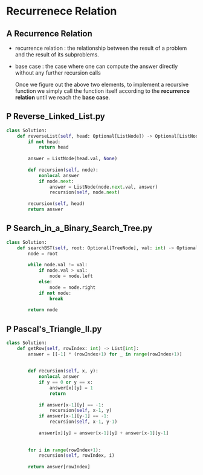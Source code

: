 # Recurrenece Relation

## A Recurrence Relation
- recurrence relation : the relationship between the result of a problem and the result of its subproblems.
- base case : the case where one can compute the answer directly without any further recursion calls

  Once we figure out the above two elements, to implement a recursive function we simply call the function itself according to the **recurrence relation** until we reach the **base case**.

## P Reverse_Linked_List.py
```python
class Solution:
    def reverseList(self, head: Optional[ListNode]) -> Optional[ListNode]:
        if not head:
            return head
        
        answer = ListNode(head.val, None)
        
        def recursion(self, node):
            nonlocal answer
            if node.next:
                answer = ListNode(node.next.val, answer)
                recursion(self, node.next)
        
        recursion(self, head)
        return answer
```

## P Search_in_a_Binary_Search_Tree.py
```python
class Solution:
    def searchBST(self, root: Optional[TreeNode], val: int) -> Optional[TreeNode]:
        node = root
        
        while node.val != val:
            if node.val > val:
                node = node.left
            else:
                node = node.right
            if not node:
                break
                    
        return node
```

## P Pascal's_Triangle_II.py
```python
class Solution:
    def getRow(self, rowIndex: int) -> List[int]:
        answer = [[-1] * (rowIndex+1) for _ in range(rowIndex+1)]
        
        
        def recursion(self, x, y):
            nonlocal answer
            if y == 0 or y == x:
                answer[x][y] = 1
                return
            
            if answer[x-1][y] == -1:
                recursion(self, x-1, y)
            if answer[x-1][y-1] == -1:
                recursion(self, x-1, y-1)
                
            answer[x][y] = answer[x-1][y] + answer[x-1][y-1]
            
            
        for i in range(rowIndex+1):
            recursion(self, rowIndex, i)
            
        return answer[rowIndex]
```
